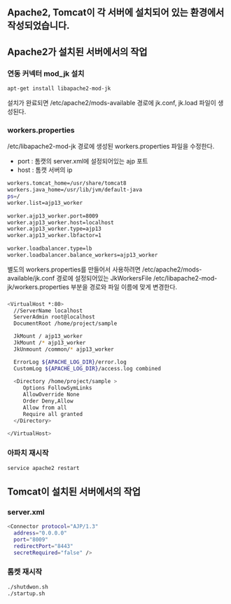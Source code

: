 ## Apache2, Tomcat이 각 서버에 설치되어 있는 환경에서 작성되었습니다.

## Apache2가 설치된 서버에서의 작업
### 연동 커넥터 mod_jk 설치
```bash
apt-get install libapache2-mod-jk
```
설치가 완료되면 /etc/apache2/mods-available 경로에 jk.conf, jk.load 파일이 생성된다.

### workers.properties
/etc/libapache2-mod-jk 경로에 생성된 workers.properties 파일을 수정한다.
- port : 톰캣의 server.xml에 설정되어있는 ajp 포트
- host : 톰캣 서버의 ip

```bash
workers.tomcat_home=/usr/share/tomcat8
workers.java_home=/usr/lib/jvm/default-java
ps=/
worker.list=ajp13_worker
 
worker.ajp13_worker.port=8009
worker.ajp13_worker.host=localhost
worker.ajp13_worker.type=ajp13
worker.ajp13_worker.lbfactor=1
 
worker.loadbalancer.type=lb
worker.loadbalancer.balance_workers=ajp13_worker
```

별도의 workers.properties를 만들어서 사용하려면 /etc/apache2/mods-available/jk.conf 경로에 설정되어있는 JkWorkersFile /etc/libapache2-mod-jk/workers.properties 부분을 경로와 파일 이름에 맞게 변경한다.

### 
```bash
<VirtualHost *:80>
  //ServerName localhost
  ServerAdmin root@localhost
  DocumentRoot /home/project/sample

  JkMount / ajp13_worker
  JkMount /* ajp13_worker
  JkUnmount /common/* ajp13_worker

  ErrorLog ${APACHE_LOG_DIR}/error.log
  CustomLog ${APACHE_LOG_DIR}/access.log combined
 
  <Directory /home/project/sample > 
     Options FollowSymLinks
     AllowOverride None
     Order Deny,Allow
     Allow from all
     Require all granted 
  </Directory>
 
</VirtualHost>
```
### 아파치 재시작
```bash
service apache2 restart
```

## Tomcat이 설치된 서버에서의 작업
### server.xml
```bash
<Connector protocol="AJP/1.3"
  address="0.0.0.0"
  port="8009"
  redirectPort="8443" 
  secretRequired="false" />
```

### 톰켓 재시작
```bash
./shutdwon.sh
./startup.sh
```
